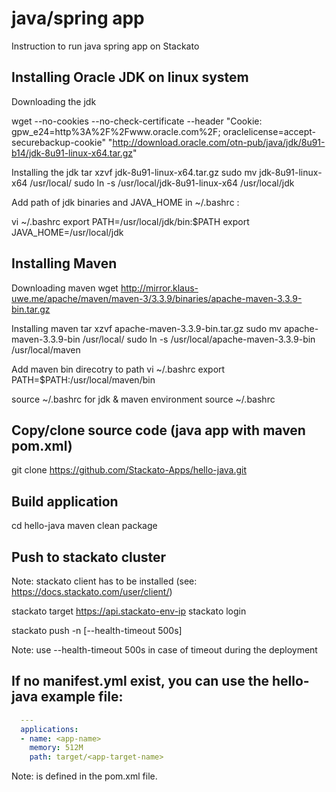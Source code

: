 # java/spring app
Instruction to run java spring app on Stackato


## Installing Oracle JDK on linux system

Downloading the jdk

  wget --no-cookies --no-check-certificate --header "Cookie: gpw_e24=http%3A%2F%2Fwww.oracle.com%2F; oraclelicense=accept-securebackup-cookie" "http://download.oracle.com/otn-pub/java/jdk/8u91-b14/jdk-8u91-linux-x64.tar.gz"

Installing the jdk
   tar xzvf jdk-8u91-linux-x64.tar.gz
   sudo mv jdk-8u91-linux-x64 /usr/local/
   sudo ln -s /usr/local/jdk-8u91-linux-x64 /usr/local/jdk

Add path of jdk binaries and JAVA_HOME in  ~/.bashrc : 

   vi ~/.bashrc
   export PATH=/usr/local/jdk/bin:$PATH
   export JAVA_HOME=/usr/local/jdk
   

## Installing Maven
  
Downloading maven
   wget http://mirror.klaus-uwe.me/apache/maven/maven-3/3.3.9/binaries/apache-maven-3.3.9-bin.tar.gz

Installing maven
   tar xzvf apache-maven-3.3.9-bin.tar.gz
   sudo mv apache-maven-3.3.9-bin /usr/local/
   sudo ln -s /usr/local/apache-maven-3.3.9-bin /usr/local/maven

Add maven bin direcotry to path
   vi ~/.bashrc
   export PATH=$PATH:/usr/local/maven/bin


source ~/.bashrc for jdk & maven environment
   source ~/.bashrc
   

## Copy/clone source code (java app with maven pom.xml)
   git clone https://github.com/Stackato-Apps/hello-java.git

## Build application
   cd hello-java
   maven clean package

## Push to stackato cluster

Note: stackato client has to be installed (see: https://docs.stackato.com/user/client/)
  
   stackato target https://api.stackato-env-ip
   stackato login <stackato-user>
   
   stackato push -n [--health-timeout 500s]

Note: use --health-timeout 500s in case of timeout during the deployment

## If no manifest.yml exist, you can use the hello-java example file:

```yaml 
  ---
  applications: 
  - name: <app-name>
    memory: 512M
    path: target/<app-target-name> 

```

Note: <app-target-name> is defined in the pom.xml file.






  
